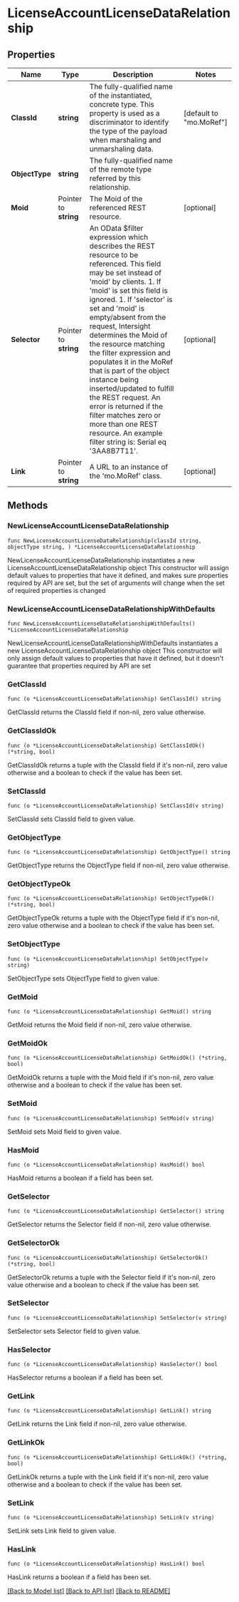 # LicenseAccountLicenseDataRelationship

## Properties

Name | Type | Description | Notes
------------ | ------------- | ------------- | -------------
**ClassId** | **string** | The fully-qualified name of the instantiated, concrete type. This property is used as a discriminator to identify the type of the payload when marshaling and unmarshaling data. | [default to "mo.MoRef"]
**ObjectType** | **string** | The fully-qualified name of the remote type referred by this relationship. | 
**Moid** | Pointer to **string** | The Moid of the referenced REST resource. | [optional] 
**Selector** | Pointer to **string** | An OData $filter expression which describes the REST resource to be referenced. This field may be set instead of &#39;moid&#39; by clients. 1. If &#39;moid&#39; is set this field is ignored. 1. If &#39;selector&#39; is set and &#39;moid&#39; is empty/absent from the request, Intersight determines the Moid of the resource matching the filter expression and populates it in the MoRef that is part of the object instance being inserted/updated to fulfill the REST request. An error is returned if the filter matches zero or more than one REST resource. An example filter string is: Serial eq &#39;3AA8B7T11&#39;. | [optional] 
**Link** | Pointer to **string** | A URL to an instance of the &#39;mo.MoRef&#39; class. | [optional] 

## Methods

### NewLicenseAccountLicenseDataRelationship

`func NewLicenseAccountLicenseDataRelationship(classId string, objectType string, ) *LicenseAccountLicenseDataRelationship`

NewLicenseAccountLicenseDataRelationship instantiates a new LicenseAccountLicenseDataRelationship object
This constructor will assign default values to properties that have it defined,
and makes sure properties required by API are set, but the set of arguments
will change when the set of required properties is changed

### NewLicenseAccountLicenseDataRelationshipWithDefaults

`func NewLicenseAccountLicenseDataRelationshipWithDefaults() *LicenseAccountLicenseDataRelationship`

NewLicenseAccountLicenseDataRelationshipWithDefaults instantiates a new LicenseAccountLicenseDataRelationship object
This constructor will only assign default values to properties that have it defined,
but it doesn't guarantee that properties required by API are set

### GetClassId

`func (o *LicenseAccountLicenseDataRelationship) GetClassId() string`

GetClassId returns the ClassId field if non-nil, zero value otherwise.

### GetClassIdOk

`func (o *LicenseAccountLicenseDataRelationship) GetClassIdOk() (*string, bool)`

GetClassIdOk returns a tuple with the ClassId field if it's non-nil, zero value otherwise
and a boolean to check if the value has been set.

### SetClassId

`func (o *LicenseAccountLicenseDataRelationship) SetClassId(v string)`

SetClassId sets ClassId field to given value.


### GetObjectType

`func (o *LicenseAccountLicenseDataRelationship) GetObjectType() string`

GetObjectType returns the ObjectType field if non-nil, zero value otherwise.

### GetObjectTypeOk

`func (o *LicenseAccountLicenseDataRelationship) GetObjectTypeOk() (*string, bool)`

GetObjectTypeOk returns a tuple with the ObjectType field if it's non-nil, zero value otherwise
and a boolean to check if the value has been set.

### SetObjectType

`func (o *LicenseAccountLicenseDataRelationship) SetObjectType(v string)`

SetObjectType sets ObjectType field to given value.


### GetMoid

`func (o *LicenseAccountLicenseDataRelationship) GetMoid() string`

GetMoid returns the Moid field if non-nil, zero value otherwise.

### GetMoidOk

`func (o *LicenseAccountLicenseDataRelationship) GetMoidOk() (*string, bool)`

GetMoidOk returns a tuple with the Moid field if it's non-nil, zero value otherwise
and a boolean to check if the value has been set.

### SetMoid

`func (o *LicenseAccountLicenseDataRelationship) SetMoid(v string)`

SetMoid sets Moid field to given value.

### HasMoid

`func (o *LicenseAccountLicenseDataRelationship) HasMoid() bool`

HasMoid returns a boolean if a field has been set.

### GetSelector

`func (o *LicenseAccountLicenseDataRelationship) GetSelector() string`

GetSelector returns the Selector field if non-nil, zero value otherwise.

### GetSelectorOk

`func (o *LicenseAccountLicenseDataRelationship) GetSelectorOk() (*string, bool)`

GetSelectorOk returns a tuple with the Selector field if it's non-nil, zero value otherwise
and a boolean to check if the value has been set.

### SetSelector

`func (o *LicenseAccountLicenseDataRelationship) SetSelector(v string)`

SetSelector sets Selector field to given value.

### HasSelector

`func (o *LicenseAccountLicenseDataRelationship) HasSelector() bool`

HasSelector returns a boolean if a field has been set.

### GetLink

`func (o *LicenseAccountLicenseDataRelationship) GetLink() string`

GetLink returns the Link field if non-nil, zero value otherwise.

### GetLinkOk

`func (o *LicenseAccountLicenseDataRelationship) GetLinkOk() (*string, bool)`

GetLinkOk returns a tuple with the Link field if it's non-nil, zero value otherwise
and a boolean to check if the value has been set.

### SetLink

`func (o *LicenseAccountLicenseDataRelationship) SetLink(v string)`

SetLink sets Link field to given value.

### HasLink

`func (o *LicenseAccountLicenseDataRelationship) HasLink() bool`

HasLink returns a boolean if a field has been set.


[[Back to Model list]](../README.md#documentation-for-models) [[Back to API list]](../README.md#documentation-for-api-endpoints) [[Back to README]](../README.md)


